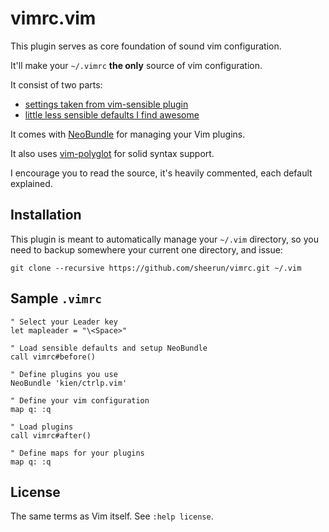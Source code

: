 # vimrc.vim

This plugin serves as core foundation of sound vim configuration.

It'll make your `~/.vimrc` **the only** source of vim configuration.

It consist of two parts:

* [settings taken from vim-sensible plugin](https://github.com/sheerun/vimrc/blob/master/autoload/vimrc.vim#L12)
* [little less sensible defaults I find awesome](https://github.com/sheerun/vimrc/blob/master/autoload/vimrc.vim#L131)

It comes with [NeoBundle](https://github.com/Shougo/neobundle.vim) for managing your Vim plugins.

It also uses [vim-polyglot](https://github.com/sheerun/vim-polyglot) for solid syntax support.

I encourage you to read the source, it's heavily commented, each default explained.

## Installation

This plugin is meant to automatically manage your `~/.vim` directory,
so you need to backup somewhere your current one directory, and issue:

  ```
  git clone --recursive https://github.com/sheerun/vimrc.git ~/.vim
  ```

## Sample `.vimrc`

  ```vim
  " Select your Leader key
  let mapleader = "\<Space>"

  " Load sensible defaults and setup NeoBundle
  call vimrc#before()

  " Define plugins you use
  NeoBundle 'kien/ctrlp.vim'

  " Define your vim configuration
  map q: :q

  " Load plugins
  call vimrc#after()

  " Define maps for your plugins
  map q: :q
  ```

## License

The same terms as Vim itself. See `:help license`.
